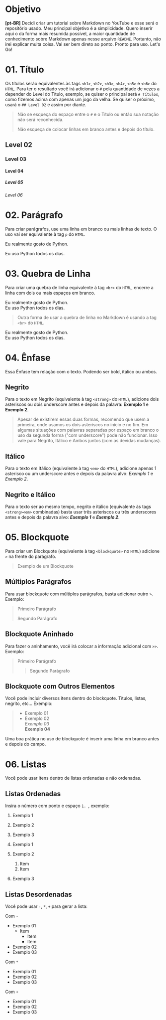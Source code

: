 # Objetivo
**[pt-BR]** Decidi criar um tutorial sobre Markdown no YouTube e esse será o repositório usado. Meu principal objetivo é a simplicidade. Quero inserir aqui o da forma mais resumida possível, a maior quantidade de conhecimento sobre Markdown apenas nesse arquivo `README`. Portanto, não irei explicar muita coisa. Vai ser bem direto ao ponto. Pronto para uso. Let's Go!

# 01. Título

Os títulos serão equivalentes às tags `<h1>`, `<h2>`, `<h3>`, `<h4>`, `<h5>` e `<h6>` do `HTML`. Para ter o resultado você irá adicionar o `#` pela quantidade de vezes a depender do Level do Título, exemplo, se quiser o principal será `# Títulos`, como fizemos acima com apenas um jogo da velha. Se quiser o próximo, usará o `## Level 02` e assim por diante. 

> Não se esqueça do espaço entre o `#` e o Título ou então sua notação não será reconhecida. 
>
> Não esqueça de colocar linhas em branco antes e depois do título.

## Level 02

### Level 03

#### Level 04

##### Level 05

###### Level 06

# 02. Parágrafo
Para criar parágrafos, use uma linha em branco ou mais linhas de texto. O uso vai ser equivalente à tag `p` do `HTML`.

Eu realmente gosto de Python.

Eu uso Python todos os dias.

# 03. Quebra de Linha
Para criar uma quebra de linha equivalente à tag `<br>` do `HTML`, encerre a linha com dois ou mais espaços em branco. 

Eu realmente gosto de Python.  
Eu uso Python todos os dias.

> Outra forma de usar a quebra de linha no Markdown é usando a tag `<br>` do `HTML`. <br>

Eu realmente gosto de Python.<br>
Eu uso Python todos os dias.

# 04. Ênfase

Essa Ênfase tem relação com o texto. Podendo ser bold, itálico ou ambos.

## Negrito
Para o texto em Negrito (equivalente à tag `<strong>` do `HTML`), adicione dois asteriscos ou dois underscore antes e depois da palavra: **Exemplo 1** e __Exemplo 2__.

> Apesar de existirem essas duas formas, recomendo que usem a primeira, onde usamos os dois asteriscos no início e no fim. Em algumas situações com palavras separadas por espaço em branco o uso da segunda forma ("com underscore") pode não funcionar. Isso vale para Negrito, Itálico e Ambos juntos (com as devidas mudanças).

## Itálico
Para o texto em Itálico (equivalente à tag `<em>` do `HTML`), adicione apenas 1 asterisco ou um underscore antes e depois da palavra alvo: *Exemplo 1* e _Exemplo 2_. 

## Negrito e Itálico

Para o texto ser ao mesmo tempo, negrito e itálico (equivalente às tags `<strong><em>` combinadas) basta usar três asteriscos ou três underscores antes e depois da palavra alvo: ***Exemplo 1*** e ___Exemplo 2___.

# 05. Blockquote

Para criar um Blockquote (equivalente à tag `<blockquote>` no `HTML`) adicione `>` na frente do parágrafo. 

> Exemplo de um Blockquote

## Múltiplos Parágrafos
Para usar blockquote com múltiplos parágrafos, basta adicionar outro `>`. Exemplo:

> Primeiro Parágrafo
>
> Segundo Parágrafo

## Blockquote Aninhado
Para fazer o aninhamento, você irá colocar a informação adicional com `>>`. Exemplo:

> Primeiro Parágrafo
>
>> Segundo Parágrafo

## Blockquote com Outros Elementos
Você pode incluir diversos itens dentro do blockquote. Títulos, listas, negrito, etc... Exemplo:

>
> - Exemplo 01
> - Exemplo 02  
> *Exemplo 03*  
> **Exemplo 04**

Uma boa prática no uso de blockquote é inserir uma linha em branco antes e depois do campo.

# 06. Listas

Você pode usar itens dentro de listas ordenadas e não ordenadas.

## Listas Ordenadas

Insira o número com ponto e espaço `1. `, exemplo:
1. Exemplo 1
2. Exemplo 2
3. Exemplo 3

1. Exemplo 1
1. Exemplo 2
   1. Item
   2. Item
2. Exemplo 3

## Listas Desordenadas

Você pode usar `-`, `*`, `+` para gerar a lista:

Com `-`
- Exemplo 01
  - Item
    - Item
    - Item
- Exemplo 02
- Exemplo 03

Com `*`
* Exemplo 01
* Exemplo 02
* Exemplo 03

Com `+`
+ Exemplo 01
+ Exemplo 02
+ Exemplo 03